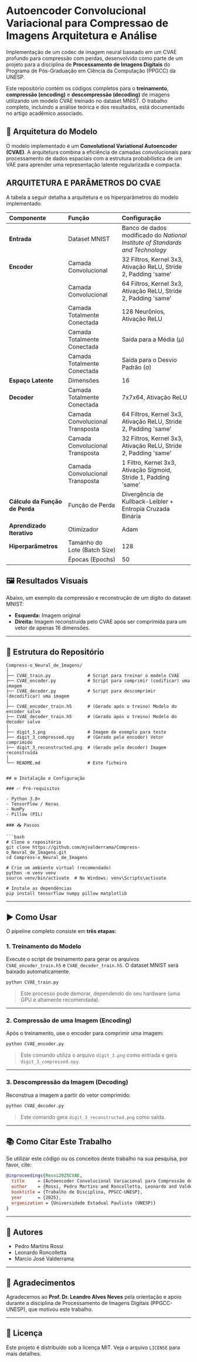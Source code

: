 # Autoencoder Convolucional Variacional para Compressao de Imagens Arquitetura e Análise


Implementação de um codec de imagem neural baseado em um CVAE profundo para compressão com perdas, desenvolvido como parte de um projeto para a disciplina de **Processamento de Imagens Digitais** do Programa de Pós-Graduação em Ciência da Computação (PPGCC) da UNESP.

Este repositório contém os códigos completos para o **treinamento**, **compressão (encoding)** e **descompressão (decoding)** de imagens utilizando um modelo CVAE treinado no dataset MNIST. O trabalho completo, incluindo a análise teórica e dos resultados, está documentado no artigo acadêmico associado.



## 🧠 Arquitetura do Modelo

O modelo implementado é um **Convolutional Variational Autoencoder (CVAE)**. A arquitetura combina a eficiência de camadas convolucionais para processamento de dados espaciais com a estrutura probabilística de um VAE para aprender uma representação latente regularizada e compacta.

## ARQUITETURA E PARÂMETROS DO CVAE

A tabela a seguir detalha a arquitetura e os hiperparâmetros do modelo implementado.

| Componente | Função | Configuração |
| :--- | :--- | :--- |
| **Entrada** | Dataset MNIST | Banco de dados modificado do *National Institute of Standards and Technology* |
| **Encoder** | Camada Convolucional | 32 Filtros, Kernel 3x3, Ativação ReLU, Stride 2, Padding 'same' |
| | Camada Convolucional | 64 Filtros, Kernel 3x3, Ativação ReLU, Stride 2, Padding 'same' |
| | Camada Totalmente Conectada | 128 Neurônios, Ativação ReLU |
| | Camada Totalmente Conectada | Saída para a Média (μ) |
| | Camada Totalmente Conectada | Saída para o Desvio Padrão (σ) |
| **Espaço Latente** | Dimensões | 16 |
| **Decoder** | Camada Totalmente Conectada | 7x7x64, Ativação ReLU |
| | Camada Convolucional Transposta | 64 Filtros, Kernel 3x3, Ativação ReLU, Stride 2, Padding 'same' |
| | Camada Convolucional Transposta | 32 Filtros, Kernel 3x3, Ativação ReLU, Stride 2, Padding 'same' |
| | Camada Convolucional Transposta | 1 Filtro, Kernel 3x3, Ativação Sigmoid, Stride 1, Padding 'same' |
| **Cálculo da Função de Perda** | Função de Perda | Divergência de Kullback-Leibler + Entropia Cruzada Binária |
| **Aprendizado Iterativo** | Otimizador | Adam |
| **Hiperparâmetros** | Tamanho do Lote (Batch Size) | 128 |
| | Épocas (Epochs) | 50 |

## 🖼️ Resultados Visuais

Abaixo, um exemplo da compressão e reconstrução de um dígito do dataset MNIST:

- **Esquerda:** Imagem original  
- **Direita:** Imagem reconstruída pelo CVAE após ser comprimida para um vetor de apenas 16 dimensões.

---

## 📁 Estrutura do Repositório

```text
Compress-o_Neural_de_Imagens/
│
├── CVAE_train.py              # Script para treinar o modelo CVAE
├── CVAE_encoder.py            # Script para comprimir (codificar) uma imagem
├── CVAE_decoder.py            # Script para descomprimir (decodificar) uma imagem
│
├── CVAE_encoder_train.h5      # (Gerado após o treino) Modelo do encoder salvo
├── CVAE_decoder_train.h5      # (Gerado após o treino) Modelo do decoder salvo
│
├── digit_3.png                # Imagem de exemplo para teste
├── digit_3_compressed.npy     # (Gerado pelo encoder) Vetor comprimido
├── digit_3_reconstructed.png  # (Gerado pelo decoder) Imagem reconstruída
│
└── README.md                  # Este ficheiro


## ⚙️ Instalação e Configuração

### ✅ Pré-requisitos

- Python 3.8+
- TensorFlow / Keras
- NumPy
- Pillow (PIL)

### 📥 Passos

```bash
# Clone o repositório
git clone https://github.com/mjvalderrama/Compress-o_Neural_de_Imagens.git
cd Compress-o_Neural_de_Imagens

# Crie um ambiente virtual (recomendado)
python -m venv venv
source venv/bin/activate  # No Windows: venv\Scripts\activate

# Instale as dependências
pip install tensorflow numpy pillow matplotlib
````

---

## ▶️ Como Usar

O pipeline completo consiste em **três etapas**:

### 1. Treinamento do Modelo

Execute o script de treinamento para gerar os arquivos `CVAE_encoder_train.h5` e `CVAE_decoder_train.h5`. O dataset MNIST será baixado automaticamente.

```bash
python CVAE_train.py
```

> Este processo pode demorar, dependendo do seu hardware (uma GPU é altamente recomendada).

---

### 2. Compressão de uma Imagem (Encoding)

Após o treinamento, use o encoder para comprimir uma imagem:

```bash
python CVAE_encoder.py
```

> Este comando utiliza o arquivo `digit_3.png` como entrada e gera `digit_3_compressed.npy`.

---

### 3. Descompressão da Imagem (Decoding)

Reconstrua a imagem a partir do vetor comprimido:

```bash
python CVAE_decoder.py
```

> Este comando gera `digit_3_reconstructed.png` como saída.

---

## 📚 Como Citar Este Trabalho

Se utilizar este código ou os conceitos deste trabalho na sua pesquisa, por favor, cite:

```bibtex
@inproceedings{Rossi2025CVAE,
  title     = {Autoencoder Convolucional Variacional para Compressão de Imagens: Arquitetura e Análise},
  author    = {Rossi, Pedro Martins and Roncolletta, Leonardo and Valderrama, Marcio Jos{\'e}},
  booktitle = {Trabalho de Disciplina, PPGCC-UNESP},
  year      = {2025},
  organization = {Universidade Estadual Paulista (UNESP)}
}
```

---

## 👥 Autores

* Pedro Martins Rossi
* Leonardo Roncolletta
* Marcio José Valderrama

---

## 🙏 Agradecimentos

Agradecemos ao **Prof. Dr. Leandro Alves Neves** pela orientação e apoio durante a disciplina de Processamento de Imagens Digitais (PPGCC-UNESP), que motivou este trabalho.

---

## 📄 Licença

Este projeto é distribuído sob a licença MIT. Veja o arquivo `LICENSE` para mais detalhes.
